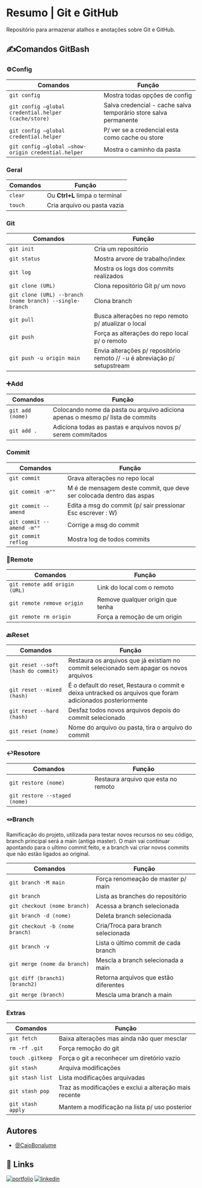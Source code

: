 
# Resumo | Git e GitHub

Repositório para armazenar atalhos e anotações sobre Git e GitHub.

## ✍️Comandos GitBash

### ⚙️Config
| Comandos | Função |
|------|--------|
|`git config` | Mostra todas opções de config |
|`git config —global credential.helper (cache/store)` | Salva credencial - cache salva temporário store salva permanente |
|`git config —global credential.helper`| P/ ver se a credencial esta como cache ou store |
|`git config —global —show-origin credential.helper`| Mostra o caminho da pasta |

### Geral
| Comandos | Função |
|------|--------|
|`clear` | Ou **Ctrl+L** limpa o terminal |
|`touch` | Cria arquivo ou pasta vazia |

### Git
| Comandos | Função |
|------|--------|
|`git init` | Cria um repositório |
|`git status` | Mostra arvore de trabalho/index |
|`git log` | Mostra os logs dos commits realizados |
|`git clone (URL)` | Clona repositório Git p/ um novo |
|`git clone (URL) --branch (nome branch) --single-branch`|Clona branch|
|`git pull` | Busca alterações no repo remoto p/ atualizar o local |
|`git push` | Força as alterações do repo local p/ o remoto |
|`git push -u origin main` | Envia alterações p/ repositório remoto // -u é abreviação p/ setupstream |

### ➕Add
| Comandos | Função |
|------|--------|
|`git add (nome)`| Colocando nome da pasta ou arquivo adiciona apenas o mesmo p/ lista de commits |
|`git add .`| Adiciona todas as pastas e arquivos novos p/ serem commitados |

### Commit
| Comandos | Função |
|------|--------|
|`git commit`|Grava alterações no repo local|
|`git commit -m""`|M é de mensagem deste commit, que deve ser colocada dentro das aspas|
|`git commit --amend`|Edita a msg do commit (p/ sair pressionar Esc escrever : W)|
|`git commit --amend -m""`|Corrige a msg do commit|
|`git commit reflog`|Mostra log de todos commits|

### 🔗Remote
| Comandos | Função |
|------|--------|
| `git remote add origin (URL)`| Link do local com o remoto |
|`git remote remove origin`| Remove qualquer origin que tenha |
|`git remote rm origin`| Força a remoção de um origin |

### 🔙Reset
| Comandos | Função |
|------|--------|
| `git reset --soft (hash do commit)` | Restaura os arquivos que já existiam no commit selecionado sem apagar os novos arquivos |
|`git reset --mixed (hash)`|É o default do reset, Restaura o commit e deixa untracked os arquivos que foram adicionados posteriormente|
|`git reset --hard (hash)`|Desfaz todos novos arquivos depois do commit selecionado|
|`git reset (nome)`|Nome do arquivo ou pasta, tira o arquivo do commit|

### ↩️Resotore
| Comandos | Função |
|------|--------|
|`git restore (nome)` | Restaura arquivo que esta no remoto |
|`git restore --staged (nome)`||

### 🪢Branch
Ramificação do projeto, utilizada para testar novos recursos no seu código, branch principal será a main (antiga master). O main vai continuar apontando para o ultimo commit feito, e a branch vai criar novos commits que não estão ligados ao original.

| Comandos | Função |
|------|--------|
|`git branch -M main`| Força renomeação de master p/ main|
|`git branch`|Lista as branches do repositório|
|`git checkout (nome branch)`|Acessa a branch selecionada|
|`git branch -d (nome)`|Deleta branch selecionada|
|`git checkout -b (nome branch)` | Cria/Troca para branch selecionada |
|`git branch -v`| Lista o último commit de cada branch|
|`git merge (nome da branch)`| Mescla a branch selecionada a main|
|`git diff (branch1) (branch2)`|Retorna arquivos que estão diferentes|
|`git merge (branch)`|Mescla uma branch a main|

### Extras
| Comandos | Função |
|------|--------|
|`git fetch`|Baixa alterações mas ainda não quer mesclar|
|`rm -rf .git`|Força remoção do git|
|`touch .gitkeep`|Força o git a reconhecer um diretório vazio|
|`git stash`|Arquiva modificações|
|`git stash list`|Lista modificações arquivadas|
|`git stash pop`|Traz as modificações e exclui a alteração mais recente|
|`git stash apply`|Mantem a modificação na lista p/ uso posterior|


## Autores

- [@CaioBonalume](https://github.com/CaioBonalume)


## 🔗 Links
[![portfolio](https://img.shields.io/badge/my_portfolio-000?style=for-the-badge&logo=ko-fi&logoColor=white)](https://google.com/)
[![linkedin](https://img.shields.io/badge/linkedin-0A66C2?style=for-the-badge&logo=linkedin&logoColor=white)](https://www.linkedin.com/in/caio-bonalume-87b1974b/)

